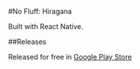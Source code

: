 #No Fluff: Hiragana

Built with React Native.

##Releases

Released for free in [Google Play Store](https://play.google.com/store/apps/details?id=com.hiragana)

